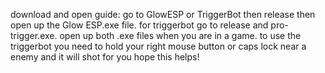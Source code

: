 download and open guide: go to GlowESP or TriggerBot then release then open up the Glow ESP.exe file.
for triggerbot go to release and pro-trigger.exe.
open up both .exe files when you are in a game.
to use the triggerbot you need to hold your right mouse button or caps lock near a enemy and it will shot for you
hope this helps!
